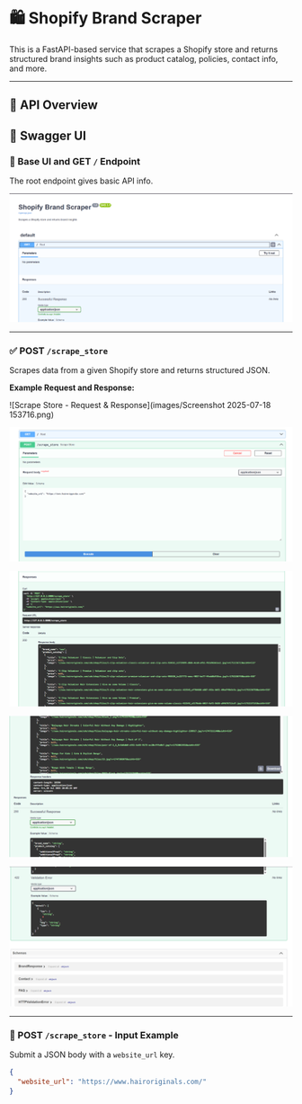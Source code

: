 # 🛍️ Shopify Brand Scraper

This is a FastAPI-based service that scrapes a Shopify store and returns structured brand insights such as product catalog, policies, contact info, and more.

---

## 🚀 API Overview


## 📘 Swagger UI

### 🔹 Base UI and GET `/` Endpoint
The root endpoint gives basic API info.

![Root Endpoint Swagger](images/Screenshot%202025-07-18%20153557.png)

---

### ✅ POST `/scrape_store`
Scrapes data from a given Shopify store and returns structured JSON.

**Example Request and Response:**

![Scrape Store - Request & Response](images/Screenshot 2025-07-18 153716.png)

![POST Body Input](images/Screenshot%202025-07-18%20153654.png)

![Scraped Response Preview](images/Screenshot%202025-07-18%20153716.png)

![Product Catalog Example](images/Screenshot%202025-07-18%20153738.png)

![Schema & Validation Error](images/Screenshot%202025-07-18%20153757.png)


---


### 🔹 POST `/scrape_store` - Input Example

Submit a JSON body with a `website_url` key.

```json
{
  "website_url": "https://www.hairoriginals.com/"
}
